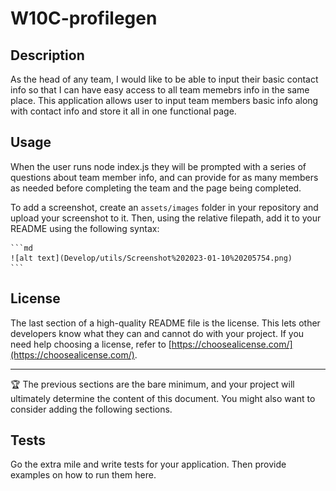 # W10C-profilegen

## Description

As the head of any team, I would like to be able to input their basic contact info so that I can have easy access to all team memebrs info in the same place. This application allows user to input team  members basic info along with contact info and store it all in one functional page.


## Usage

When the user runs node index.js they will be prompted with a series of questions about team member info, and can provide for as many members as needed before completing the team and the page being completed.

To add a screenshot, create an `assets/images` folder in your repository and upload your screenshot to it. Then, using the relative filepath, add it to your README using the following syntax:

    ```md
    ![alt text](Develop/utils/Screenshot%202023-01-10%20205754.png)
    ```

## License

The last section of a high-quality README file is the license. This lets other developers know what they can and cannot do with your project. If you need help choosing a license, refer to [https://choosealicense.com/](https://choosealicense.com/).

---

🏆 The previous sections are the bare minimum, and your project will ultimately determine the content of this document. You might also want to consider adding the following sections.


## Tests

Go the extra mile and write tests for your application. Then provide examples on how to run them here.